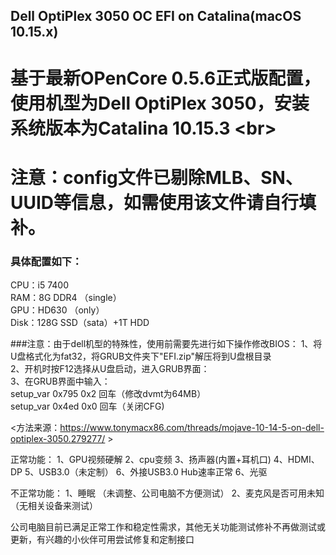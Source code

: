 Dell OptiPlex 3050 OC EFI on Catalina(macOS 10.15.x)
----
# 基于最新OPenCore 0.5.6正式版配置，使用机型为Dell OptiPlex 3050，安装系统版本为Catalina 10.15.3 \<br>

# 注意：config文件已剔除MLB、SN、UUID等信息，如需使用该文件请自行填补。<br>

### 具体配置如下：
CPU：i5 7400 <br>
RAM：8G DDR4 （single）<br>
GPU：HD630 （only）<br>
Disk：128G SSD（sata）+1T HDD  <br>

###注意：由于dell机型的特殊性，使用前需要先进行如下操作修改BIOS：
1、将U盘格式化为fat32，将GRUB文件夹下"EFI.zip"解压将到U盘根目录 <br>
2、开机时按F12选择从U盘启动，进入GRUB界面： <br>
3、在GRUB界面中输入： <br>
      setup_var 0x795 0x2 回车（修改dvmt为64MB）<br>
      setup_var 0x4ed 0x0 回车（关闭CFG)<br>

<方法来源：https://www.tonymacx86.com/threads/mojave-10-14-5-on-dell-optiplex-3050.279277/  > <br>


正常功能：
1、GPU视频硬解
2、cpu变频
3、扬声器(内置+耳机口)
4、HDMI、DP
5、USB3.0（未定制）
6、外接USB3.0 Hub速率正常
6、光驱

不正常功能：
1、睡眠 （未调整、公司电脑不方便测试）
2、麦克风是否可用未知（无相关设备来测试）

公司电脑目前已满足正常工作和稳定性需求，其他无关功能测试修补不再做测试或更新，有兴趣的小伙伴可用尝试修复和定制接口
